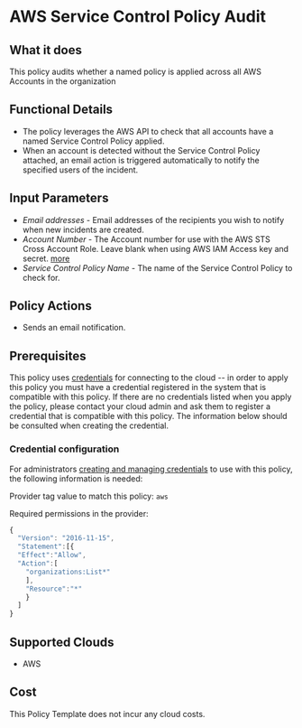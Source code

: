 # AWS Service Control Policy Audit

## What it does

This policy audits whether a named policy is applied across all AWS Accounts in the organization

## Functional Details

- The policy leverages the AWS API to check that all accounts have a named Service Control Policy applied.
- When an account is detected without the Service Control Policy attached, an email action is triggered automatically to notify the specified users of the incident.

## Input Parameters

- *Email addresses* - Email addresses of the recipients you wish to notify when new incidents are created.
- *Account Number* - The Account number for use with the AWS STS Cross Account Role.  Leave blank when using AWS IAM Access key and secret. [more](https://docs.flexera.com/flexera/EN/Automation/ProviderCredentials.htm#automationadmin_1982464505_1123608)
- *Service Control Policy Name* - The name of the Service Control Policy to check for.

## Policy Actions

- Sends an email notification.

## Prerequisites

This policy uses [credentials](https://docs.flexera.com/flexera/EN/Automation/ManagingCredentialsExternal.htm) for connecting to the cloud -- in order to apply this policy you must have a credential registered in the system that is compatible with this policy. If there are no credentials listed when you apply the policy, please contact your cloud admin and ask them to register a credential that is compatible with this policy. The information below should be consulted when creating the credential.

### Credential configuration

For administrators [creating and managing credentials](https://docs.flexera.com/flexera/EN/Automation/ManagingCredentialsExternal.htm) to use with this policy, the following information is needed:

Provider tag value to match this policy: `aws`

Required permissions in the provider:

```javascript
{
  "Version": "2016-11-15",
  "Statement":[{
  "Effect":"Allow",
  "Action":[
    "organizations:List*"
    ],
    "Resource":"*"
    }
  ]
}
```

## Supported Clouds

- AWS

## Cost

This Policy Template does not incur any cloud costs.
